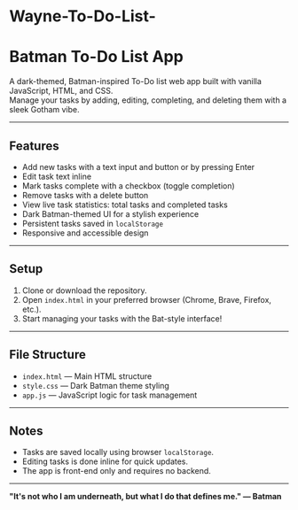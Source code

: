 # Wayne-To-Do-List-
# Batman To-Do List App

A dark-themed, Batman-inspired To-Do list web app built with vanilla JavaScript, HTML, and CSS.  
Manage your tasks by adding, editing, completing, and deleting them with a sleek Gotham vibe.

---

## Features

- Add new tasks with a text input and button or by pressing Enter
- Edit task text inline
- Mark tasks complete with a checkbox (toggle completion)
- Remove tasks with a delete button
- View live task statistics: total tasks and completed tasks
- Dark Batman-themed UI for a stylish experience
- Persistent tasks saved in `localStorage`
- Responsive and accessible design

---

## Setup

1. Clone or download the repository.
2. Open `index.html` in your preferred browser (Chrome, Brave, Firefox, etc.).
3. Start managing your tasks with the Bat-style interface!

---

## File Structure

- `index.html` — Main HTML structure
- `style.css` — Dark Batman theme styling
- `app.js` — JavaScript logic for task management

---

## Notes

- Tasks are saved locally using browser `localStorage`.
- Editing tasks is done inline for quick updates.
- The app is front-end only and requires no backend.

---

**"It's not who I am underneath, but what I do that defines me." — Batman**


